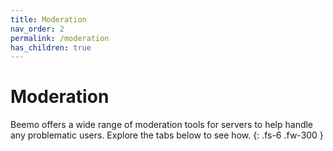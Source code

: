 ```yaml
---
title: Moderation
nav_order: 2
permalink: /moderation
has_children: true
---
```


# Moderation

Beemo offers a wide range of moderation tools for servers to help handle any problematic users. Explore the tabs below to see how.
{: .fs-6 .fw-300 }
